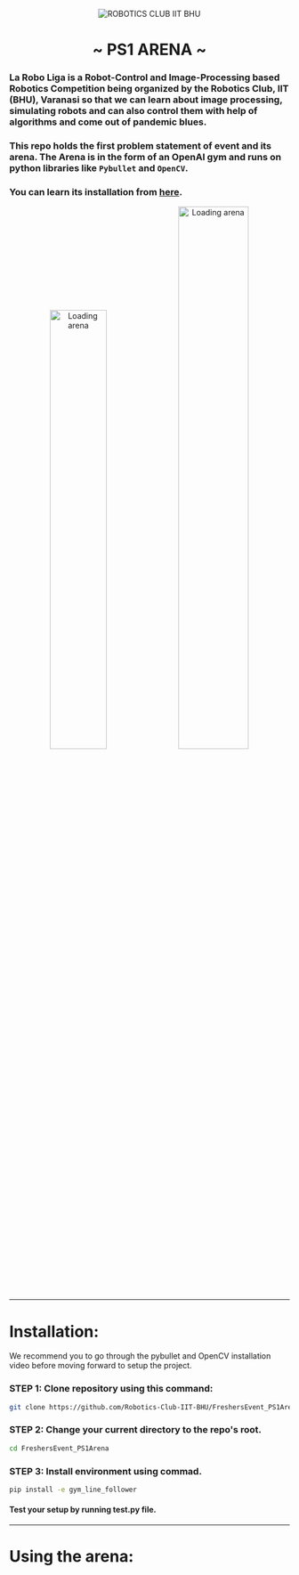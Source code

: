 <p align="center">
  <img src="https://user-images.githubusercontent.com/78701055/153015710-c1be76dd-5cd1-47fc-976f-d687d16584f1.jpeg" alt="ROBOTICS CLUB IIT BHU">
<h1 align="center">~ PS1 ARENA ~</h1>
</p>

### La Robo Liga is a Robot-Control and Image-Processing based Robotics Competition being organized by the Robotics Club, IIT (BHU), Varanasi so that we can learn about image processing, simulating robots and can also control them with help of algorithms and come out of pandemic blues. 
### This repo holds the first problem statement of event and its arena. The Arena is in the form of an OpenAI gym and runs on python libraries like `Pybullet` and `OpenCV`.
### You can learn its installation from <a href="https://www.youtube.com/watch?v=YrbAudk7ipE">here</a>.

<p align="center">
  <img width="45%" src="https://user-images.githubusercontent.com/78701055/153026015-d8e9826f-978f-485e-ad0a-4101464d1a84.png" alt="Loading arena">
  <img width="50%" src="https://raw.githubusercontent.com/nplan/gym-line-follower/master/media/sim_env.gif" alt="Loading arena">
</p>
<hr>

<h1 align="left">Installation:</h1>
We recommend you to go through the pybullet and OpenCV installation video before moving forward to setup the project. 

### STEP 1: Clone  repository using this command:
```bash
git clone https://github.com/Robotics-Club-IIT-BHU/FreshersEvent_PS1Arena.git
```


### STEP 2: Change your current directory to the repo's root.
```bash
cd FreshersEvent_PS1Arena
```


### STEP 3: Install environment using commad.
```bash
pip install -e gym_line_follower
```

#### Test your setup by running test.py file.
<hr>

<h1 align="left">Using the arena:</h1>
